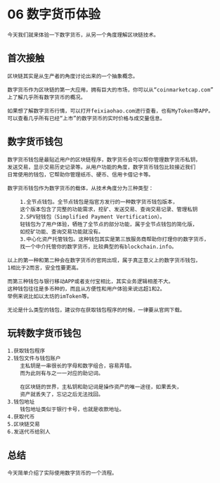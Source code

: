 # 06 数字货币体验

    今天我们就来体验一下数字货币，从另一个角度理解区块链技术。

## 首次接触

    区块链其实是从生产者的角度讨论出来的一个抽象概念。

    数字货币作为区块链的第一大应用，拥有巨大的市场，你可以从“coinmarketcap.com”
    上了解几乎所有数字货币的概况。

    如果想了解数字货币行情，可以打开feixiaohao.com进行查看，也有MyToken等APP。
    可以查看几乎所有已经“上市”的数字货币的实时价格与成交量信息。

## 数字货币钱包

    数字货币钱包是最贴近用户的区块链程序，数字货币会可以帮你管理数字货币私钥，
    发送交易，显示交易历史记录等。从用户功能的角度，数字货币钱包比较接近我们
    日常使用的钱包，它帮助你管理纸币、硬币、信用卡借记卡等。

    数字货币钱包作为数字货币的载体，从技术角度分为三种类型：

        1.全节点钱包。全节点钱包是指官方发行的一种数字货币钱包版本，
        这个版本包含了完整的功能需求，挖矿、发送交易、查询交易记录、管理私钥
        2.SPV轻钱包（Simplified Payment Vertification）。
        轻钱包为了用户体验，牺牲了全节点的部分功能，属于全节点钱包的简化版，
        如挖矿功能、查询交易功能就没有。
        3.中心化资产托管钱包。这种钱包其实是第三放服务商帮助你打理你的数字货币，
        找一个中介托管你的数字货币，比较典型的有blockchain.info。
    
    以上的第一种和第二种会在数字货币的官网出现，属于真正意义上的数字货币钱包，
    1相比于2而言，安全性要更高。

    而第三种钱包与银行移动APP或者支付宝相比，其实业务逻辑相差不大。
    这种钱包往往是多币种的，而且从方便性和用户体验来说远超1和2。
    举例来说比如以太坊的imToken等。

    无论是什么类型的钱包，建议你在获取钱包程序的时候，一律要从官网下载。

## 玩转数字货币钱包

    1.获取钱包程序
    2.钱包文件与钱包账户
        主私钥是一串很长的字母和数字组合，容易弄错。
        而为此则有与之一一对应的助记词。

        在区块链的世界，主私钥和助记词是操作资产的唯一途径，如果丢失，
        资产就丢失了，忘记之后无法找回。
    3.钱包地址
        钱包地址类似于银行卡号，也就是收款地址。
    4.获取代币
    5.区块链交易
    6.发送代币给别人

## 总结

    今天简单介绍了实际使用数字货币的一个流程。
